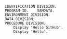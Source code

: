       IDENTIFICATION DIVISION.
       PROGRAM-ID.    SAMDATA.
       ENVIRONMENT DIVISION.
       DATA DIVISION.
       PROCEDURE DIVISION.
           Display 'Hello GitHub'.
           Display 'Hello'.

